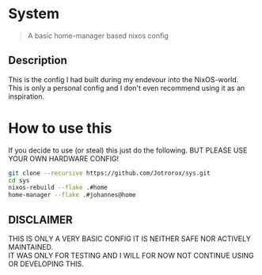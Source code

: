 # System

> A basic home-manager based nixos config

## Description
This is the config I had built during my endevour into the NixOS-world.\
This is only a personal config and I don't even recommend using it as an inspiration.

# How to use this
If you decide to use (or steal) this just do the following.
BUT PLEASE USE YOUR OWN HARDWARE CONFIG!
```bash
git clone --recursive https://github.com/Jotrorox/sys.git
cd sys
nixos-rebuild --flake .#home
home-manager --flake .#johannes@home
```

## DISCLAIMER
THIS IS ONLY A VERY BASIC CONFIG IT IS NEITHER SAFE NOR ACTIVELY MAINTAINED.\
IT WAS ONLY FOR TESTING AND I WILL FOR NOW NOT CONTINUE USING OR DEVELOPING THIS.